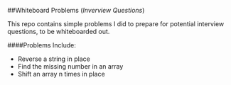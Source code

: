##Whiteboard Problems (*Inverview Questions*)

This repo contains simple problems I did to prepare for potential interview questions, to be whiteboarded out.

####Problems Include:
* Reverse a string in place
* Find the missing number in an array
* Shift an array n times in place
